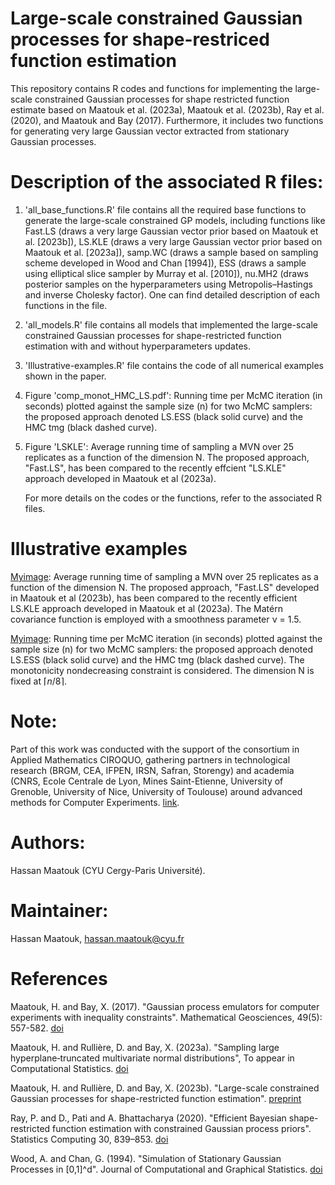 # Large-scale constrained Gaussian processes for shape-restriced function estimation

This repository contains R codes and functions for implementing the large-scale constrained Gaussian processes for shape restricted function estimate based on Maatouk et al. (2023a), Maatouk et al. (2023b), Ray et al. (2020), and Maatouk and Bay (2017). Furthermore, it includes two functions for generating very large Gaussian vector extracted from stationary Gaussian processes.

# Description of the associated R files:
1. 'all_base_functions.R' file contains all the required base functions to generate the large-scale constrained GP models, including functions like
Fast.LS (draws a very large Gaussian vector prior based on Maatouk et al. [2023b]), LS.KLE (draws a very large Gaussian vector prior based on Maatouk et al. [2023a]),
samp.WC (draws a sample based on sampling scheme developed in Wood and Chan [1994]), ESS (draws a sample using elliptical slice sampler by Murray et al. [2010]), nu.MH2 (draws posterior samples on the hyperparameters using Metropolis–Hastings and inverse Cholesky factor). One can find detailed description of each functions in the file.
2. 'all_models.R' file contains all models that implemented the large-scale constrained Gaussian processes for shape-restricted function estimation with and without hyperparameters updates.
3. 'Illustrative-examples.R' file contains the code of all numerical examples shown in the paper.
4. Figure 'comp_monot_HMC_LS.pdf': Running time per McMC iteration (in seconds) plotted against the sample size (n) for two McMC
samplers: the proposed approach denoted LS.ESS (black solid curve) and the HMC tmg (black dashed curve).
5. Figure 'LSKLE': Average running time of sampling a MVN over 25 replicates as a function of the dimension N. The
proposed approach, "Fast.LS", has been compared to the recently effcient "LS.KLE" approach developed in Maatouk
et al (2023a).


   For more details on the codes or the functions, refer to the associated R files.

# Illustrative examples
[Myimage](https://github.com/maatouk/Large-scale-constrained-GPs/blob/main/LSKLE-eps-converted-to.pdf): Average running time of sampling a MVN over 25 replicates as a function of the dimension N. The proposed approach, "Fast.LS" developed in Maatouk et al (2023b), has been compared to the recently efficient LS.KLE approach developed in Maatouk et al (2023a). The Matérn covariance function is employed with a smoothness parameter ν = 1.5.

[Myimage](https://github.com/maatouk/Large-scale-constrained-GPs/blob/main/comp_monot_HMC_LS-eps-converted-to.pdf): Running time per McMC iteration (in seconds) plotted against the sample size (n) for two McMC samplers: the proposed approach denoted LS.ESS (black solid curve) and the HMC tmg (black dashed curve). The monotonicity nondecreasing constraint is considered. The dimension N is fixed at $\lceil n/8\rceil$.

# Note:
Part of this work was conducted with the support of the consortium in Applied Mathematics CIROQUO, gathering partners in technological research (BRGM, CEA, IFPEN, IRSN, Safran, Storengy) and academia (CNRS, Ecole Centrale de Lyon, Mines Saint-Etienne, University of Grenoble, University of Nice, University of Toulouse) around advanced methods for Computer Experiments. [link]( https://doi.org/10.5281/zenodo.65812).

# Authors:
Hassan Maatouk (CYU Cergy-Paris Université).

# Maintainer: 
Hassan Maatouk, hassan.maatouk@cyu.fr

# References
Maatouk, H. and Bay, X. (2017). "Gaussian process emulators for computer experiments with inequality constraints". Mathematical Geosciences, 49(5): 557-582. [doi](https://link.springer.com/article/10.1007/s11004-017-9673-2)

Maatouk, H. and Rullière, D. and Bay, X. (2023a). "Sampling large hyperplane‐truncated multivariate normal distributions", To appear in Computational Statistics. [doi](https://link.springer.com/article/10.1007/s00180-023-01416-7)

Maatouk, H. and Rullière, D. and Bay, X. (2023b). "Large-scale constrained Gaussian processes for shape-restricted function estimation". [preprint](https://hal.science/hal-04348962/file/LS-CGP.pdf)

Ray, P. and D., Pati and A. Bhattacharya (2020). "Efficient Bayesian shape-restricted function estimation with constrained Gaussian process priors". Statistics Computing 30, 839–853. [doi](https://link.springer.com/article/10.1007/s11222-020-09922-0) 

Wood, A. and Chan, G. (1994). "Simulation of Stationary Gaussian Processes in [0,1]^d". Journal of Computational and Graphical Statistics. [doi](https://www.jstor.org/stable/1390903)

